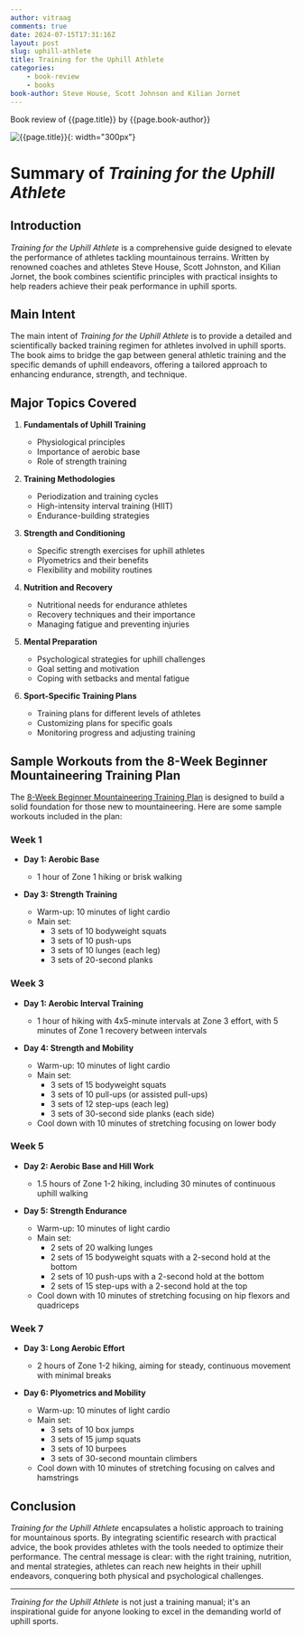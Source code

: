 ```yaml
---
author: vitraag
comments: true
date: 2024-07-15T17:31:16Z
layout: post
slug: uphill-athlete 
title: Training for the Uphill Athlete
categories:
    - book-review
    - books
book-author: Steve House, Scott Johnson and Kilian Jornet
---
```

Book review of {{page.title}} by {{page.book-author}}

![{{page.title}}]({{site.url}}{{site.baseurl}}/assets/images/books/{{page.slug}}.jpg){: width="300px"}

# Summary of *Training for the Uphill Athlete*

## Introduction
*Training for the Uphill Athlete* is a comprehensive guide designed to elevate the performance of athletes tackling mountainous terrains. Written by renowned coaches and athletes Steve House, Scott Johnston, and Kilian Jornet, the book combines scientific principles with practical insights to help readers achieve their peak performance in uphill sports.

## Main Intent
The main intent of *Training for the Uphill Athlete* is to provide a detailed and scientifically backed training regimen for athletes involved in uphill sports. The book aims to bridge the gap between general athletic training and the specific demands of uphill endeavors, offering a tailored approach to enhancing endurance, strength, and technique.

## Major Topics Covered
1. **Fundamentals of Uphill Training**
   - Physiological principles
   - Importance of aerobic base
   - Role of strength training

2. **Training Methodologies**
   - Periodization and training cycles
   - High-intensity interval training (HIIT)
   - Endurance-building strategies

3. **Strength and Conditioning**
   - Specific strength exercises for uphill athletes
   - Plyometrics and their benefits
   - Flexibility and mobility routines

4. **Nutrition and Recovery**
   - Nutritional needs for endurance athletes
   - Recovery techniques and their importance
   - Managing fatigue and preventing injuries

5. **Mental Preparation**
   - Psychological strategies for uphill challenges
   - Goal setting and motivation
   - Coping with setbacks and mental fatigue

6. **Sport-Specific Training Plans**
   - Training plans for different levels of athletes
   - Customizing plans for specific goals
   - Monitoring progress and adjusting training

## Sample Workouts from the 8-Week Beginner Mountaineering Training Plan
The [8-Week Beginner Mountaineering Training Plan](https://uphillathlete.com/training-plans/8-week-beginner-mountaineering-training-plan-rpe/) is designed to build a solid foundation for those new to mountaineering. Here are some sample workouts included in the plan:

### Week 1
- **Day 1: Aerobic Base**
  - 1 hour of Zone 1 hiking or brisk walking

- **Day 3: Strength Training**
  - Warm-up: 10 minutes of light cardio
  - Main set: 
    - 3 sets of 10 bodyweight squats
    - 3 sets of 10 push-ups
    - 3 sets of 10 lunges (each leg)
    - 3 sets of 20-second planks

### Week 3
- **Day 1: Aerobic Interval Training**
  - 1 hour of hiking with 4x5-minute intervals at Zone 3 effort, with 5 minutes of Zone 1 recovery between intervals

- **Day 4: Strength and Mobility**
  - Warm-up: 10 minutes of light cardio
  - Main set:
    - 3 sets of 15 bodyweight squats
    - 3 sets of 10 pull-ups (or assisted pull-ups)
    - 3 sets of 12 step-ups (each leg)
    - 3 sets of 30-second side planks (each side)
  - Cool down with 10 minutes of stretching focusing on lower body

### Week 5
- **Day 2: Aerobic Base and Hill Work**
  - 1.5 hours of Zone 1-2 hiking, including 30 minutes of continuous uphill walking

- **Day 5: Strength Endurance**
  - Warm-up: 10 minutes of light cardio
  - Main set:
    - 2 sets of 20 walking lunges
    - 2 sets of 15 bodyweight squats with a 2-second hold at the bottom
    - 2 sets of 10 push-ups with a 2-second hold at the bottom
    - 2 sets of 15 step-ups with a 2-second hold at the top
  - Cool down with 10 minutes of stretching focusing on hip flexors and quadriceps

### Week 7
- **Day 3: Long Aerobic Effort**
  - 2 hours of Zone 1-2 hiking, aiming for steady, continuous movement with minimal breaks

- **Day 6: Plyometrics and Mobility**
  - Warm-up: 10 minutes of light cardio
  - Main set:
    - 3 sets of 10 box jumps
    - 3 sets of 15 jump squats
    - 3 sets of 10 burpees
    - 3 sets of 30-second mountain climbers
  - Cool down with 10 minutes of stretching focusing on calves and hamstrings

## Conclusion
*Training for the Uphill Athlete* encapsulates a holistic approach to training for mountainous sports. By integrating scientific research with practical advice, the book provides athletes with the tools needed to optimize their performance. The central message is clear: with the right training, nutrition, and mental strategies, athletes can reach new heights in their uphill endeavors, conquering both physical and psychological challenges.

---
*Training for the Uphill Athlete* is not just a training manual; it's an inspirational guide for anyone looking to excel in the demanding world of uphill sports.

